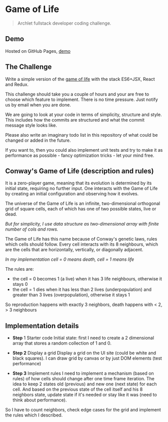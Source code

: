 
# Game of Life

> Archlet fullstack developer coding challenge.

## Demo
Hosted on GitHub Pages, [demo](https://julia-dizhak.github.io/game-of-life/)

## The Challenge

Write a simple version of the [game of life](https://en.wikipedia.org/wiki/Conway's_Game_of_Life) with the stack ES6+JSX, React and Redux.

This challenge should take you a couple of hours and your are free to choose which feature to implement. There is no time pressure. Just notify us by email when you are done.

We are going to look at your code in terms of simplicity, structure and style. This includes how the commits are structured and what the commit message style looks like.

Please also write an imaginary todo list in this repository of what could be changed or added in the future.

If you want to, then you could also implement unit tests and try to make it as performance as possible - fancy optimization tricks - let your mind free.

## Conway's Game of Life (description and rules)

It is a zero-player game, meaning that its evolution is determined by its initial state, requiring no further input. One interacts with the Game of Life by creating an initial configuration and observing how it evolves. 

The universe of the Game of Life is an infinite, two-dimensional orthogonal grid of square cells, each of which has one of two possible states, live or dead.

_But for simplicity, I use data structure as two-dimensional array with finite number of cols and rows._

The Game of Life has this name because of Conway's genetic laws, rules which cells should follow. Every cell interacts with its 8 neighbours, which are the cells that are horizontally, vertically, or diagonally adjacent. 

_In my implementation cell = 0 means death, cell = 1 means life_

The rules are: 
* the cell = 0 becomes 1 (a live) when it has 3 life neighbours, otherwise it stays 0
* the cell = 1 dies when it has less than 2 lives (underpopulation) and greater than 3 lives (overpopulation), otherwise it stays 1

So reproduction happens with exactly 3 neighbors, death happens with < 2, > 3 neighbours

## Implementation details

* **Step** 1 Starter code
Initial state: first I need to create a 2 dimensional array that stores a random collection of 1 and 0.

* **Step 2** Display a grid
Display a grid on the UI site (could be white and black squares).
I can draw grid by canvas or by just DOM elements (test performance)

* **Step 3** Implement rules
I need to implement a mechanism (based on rules) of how cells should change after one time frame iteration. 
The idea to keep 2 states old (previous) and new one (next state) for each cell. 
And based on the previous state of the cell itself and his 8 neighbors state, update state if it's needed or stay like it was (need to think about performance).

So I have to count neighbors, check edge cases for the grid and implement the rules which I described.

